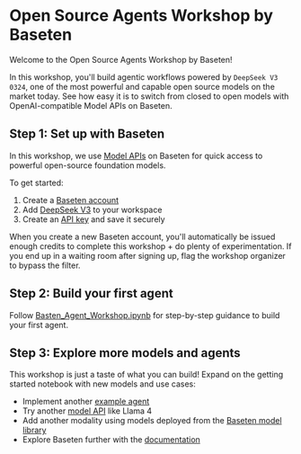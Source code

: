 # Open Source Agents Workshop by Baseten

Welcome to the Open Source Agents Workshop by Baseten!

In this workshop, you'll build agentic workflows powered by `DeepSeek V3 0324`,
one of the most powerful and capable open source models on the market today.
See how easy it is to switch from closed to open models with OpenAI-compatible
Model APIs on Baseten.

## Step 1: Set up with Baseten

In this workshop, we use [Model APIs](https://www.baseten.co/products/model-apis/)
on Baseten for quick access to powerful open-source foundation models.

To get started:

1. Create a [Baseten account](https://app.baseten.co/signup/)
2. Add [DeepSeek V3](https://app.baseten.co/model-apis/create) to your workspace
3. Create an [API key](https://app.baseten.co/settings/api_keys) and save it securely

When you create a new Baseten account, you'll automatically be issued enough credits
to complete this workshop + do plenty of experimentation. If you end up in a waiting
room after signing up, flag the workshop organizer to bypass the filter.

## Step 2: Build your first agent

Follow [Basten_Agent_Workshop.ipynb](https://colab.research.google.com/drive/1Gcpb37EmXIhDU3DPvyS7h3BU5K1hb3NA?usp=sharing) for step-by-step guidance to build your first agent.

## Step 3: Explore more models and agents

This workshop is just a taste of what you can build! Expand on the getting started
notebook with new models and use cases:

* Implement another [example agent](https://github.com/openai/openai-agents-python/tree/main/examples)
* Try another [model API](https://app.baseten.co/model-apis/create) like Llama 4
* Add another modality using models deployed from the [Baseten model library](https://www.baseten.co/library/)
* Explore Baseten further with the [documentation](https://docs.baseten.co/overview)

